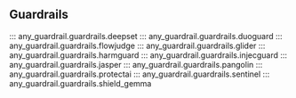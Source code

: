 ## Guardrails

::: any_guardrail.guardrails.deepset
::: any_guardrail.guardrails.duoguard
::: any_guardrail.guardrails.flowjudge
::: any_guardrail.guardrails.glider
::: any_guardrail.guardrails.harmguard
::: any_guardrail.guardrails.injecguard
::: any_guardrail.guardrails.jasper
::: any_guardrail.guardrails.pangolin
::: any_guardrail.guardrails.protectai
::: any_guardrail.guardrails.sentinel
::: any_guardrail.guardrails.shield_gemma
